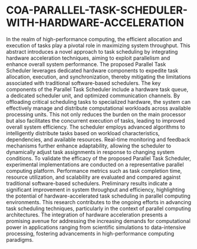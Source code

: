# COA-PARALLEL-TASK-SCHEDULER-WITH-HARDWARE-ACCELERATION
In the realm of high-performance computing, the efficient allocation and execution of tasks play a pivotal role in maximizing system throughput. This abstract introduces a novel approach to task scheduling by integrating hardware acceleration techniques, aiming to exploit parallelism and enhance overall system performance. The proposed Parallel Task Scheduler leverages dedicated hardware components to expedite task allocation, execution, and synchronization, thereby mitigating the limitations associated with traditional software-based schedulers.
The key components of the Parallel Task Scheduler include a hardware task queue, a dedicated scheduler unit, and optimized communication channels. By offloading critical scheduling tasks to specialized hardware, the system can effectively manage and distribute computational workloads across available processing units. This not only reduces the burden on the main processor but also facilitates the concurrent execution of tasks, leading to improved overall system efficiency.
The scheduler employs advanced algorithms to intelligently distribute tasks based on workload characteristics, dependencies, and available resources. Real-time monitoring and feedback mechanisms further enhance adaptability, allowing the scheduler to dynamically adjust task assignments in response to changing system conditions.
To validate the efficacy of the proposed Parallel Task Scheduler, experimental implementations are conducted on a representative parallel computing platform. Performance metrics such as task completion time, resource utilization, and scalability are evaluated and compared against traditional software-based schedulers. Preliminary results indicate a significant improvement in system throughput and efficiency, highlighting the potential of hardware-accelerated task scheduling in parallel computing environments.
This research contributes to the ongoing efforts in advancing task scheduling techniques, particularly in the context of parallel computing architectures. The integration of hardware acceleration presents a promising avenue for addressing the increasing demands for computational power in applications ranging from scientific simulations to data-intensive processing, fostering advancements in high-performance computing paradigms.

